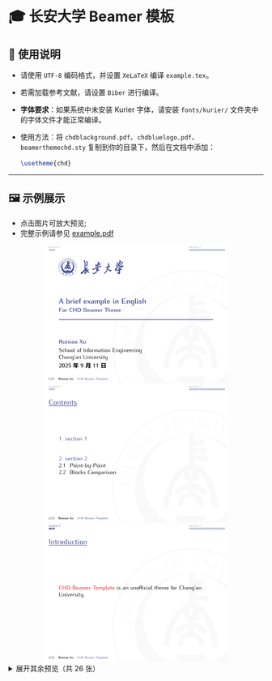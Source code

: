 # 🎓 长安大学 Beamer 模板

## 📖 使用说明 

- 请使用 `UTF-8` 编码格式，并设置 `XeLaTeX` 编译 `example.tex`。
- 若需加载参考文献，请设置 `Biber` 进行编译。
- **字体要求**：如果系统中未安装 Kurier 字体，请安装 `fonts/kurier/` 文件夹中的字体文件才能正常编译。
- 使用方法：将 `chdblackground.pdf`、`chdbluelogo.pdf`、`beamerthemechd.sty` 复制到你的目录下，然后在文档中添加：

    ```latex
    \usetheme{chd}
    ```

---
## 🖼️ 示例展示

- 点击图片可放大预览;
- 完整示例请参见 [example.pdf](example.pdf)

<div align="center">
  <a href="images/example_1.png"><img src="images/example_1.png" alt="示例1"></a>
  
</div>

<div align="center">
  <a href="images/example_2.png"><img src="images/example_2.png" alt="示例2"></a>
  
</div>

<div align="center">
  <a href="images/example_3.png"><img src="images/example_3.png" alt="示例3"></a>
  
</div>

<details>
<summary>展开其余预览（共 26 张）</summary>

<div align="center">
  <a href="images/example_4.png"><img src="images/example_4.png" alt="示例4"></a><br>
  <a href="images/example_5.png"><img src="images/example_5.png" alt="示例5"></a><br>
  <a href="images/example_6.png"><img src="images/example_6.png" alt="示例6"></a><br>
  <a href="images/example_7.png"><img src="images/example_7.png" alt="示例7"></a><br>
  <a href="images/example_8.png"><img src="images/example_8.png" alt="示例8"></a><br>
  <a href="images/example_9.png"><img src="images/example_9.png" alt="示例9"></a><br>
  <a href="images/example_10.png"><img src="images/example_10.png" alt="示例10"></a><br>
  <a href="images/example_11.png"><img src="images/example_11.png" alt="示例11"></a><br>
  <a href="images/example_12.png"><img src="images/example_12.png" alt="示例12"></a><br>
  <a href="images/example_13.png"><img src="images/example_13.png" alt="示例13"></a><br>
  <a href="images/example_14.png"><img src="images/example_14.png" alt="示例14"></a><br>
  <a href="images/example_15.png"><img src="images/example_15.png" alt="示例15"></a><br>
  <a href="images/example_16.png"><img src="images/example_16.png" alt="示例16"></a><br>
  <a href="images/example_17.png"><img src="images/example_17.png" alt="示例17"></a><br>
  <a href="images/example_18.png"><img src="images/example_18.png" alt="示例18"></a><br>
  <a href="images/example_19.png"><img src="images/example_19.png" alt="示例19"></a><br>
  <a href="images/example_20.png"><img src="images/example_20.png" alt="示例20"></a><br>
  <a href="images/example_21.png"><img src="images/example_21.png" alt="示例21"></a><br>
  <a href="images/example_22.png"><img src="images/example_22.png" alt="示例22"></a><br>
  <a href="images/example_23.png"><img src="images/example_23.png" alt="示例23"></a><br>
  <a href="images/example_24.png"><img src="images/example_24.png" alt="示例24"></a><br>
  <a href="images/example_25.png"><img src="images/example_25.png" alt="示例25"></a><br>
  <a href="images/example_26.png"><img src="images/example_26.png" alt="示例26"></a><br>
  <a href="images/example_27.png"><img src="images/example_27.png" alt="示例27"></a><br>
  <a href="images/example_28.png"><img src="images/example_28.png" alt="示例28"></a><br>
  <a href="images/example_29.png"><img src="images/example_29.png" alt="示例29"></a>
</div>

</details>
